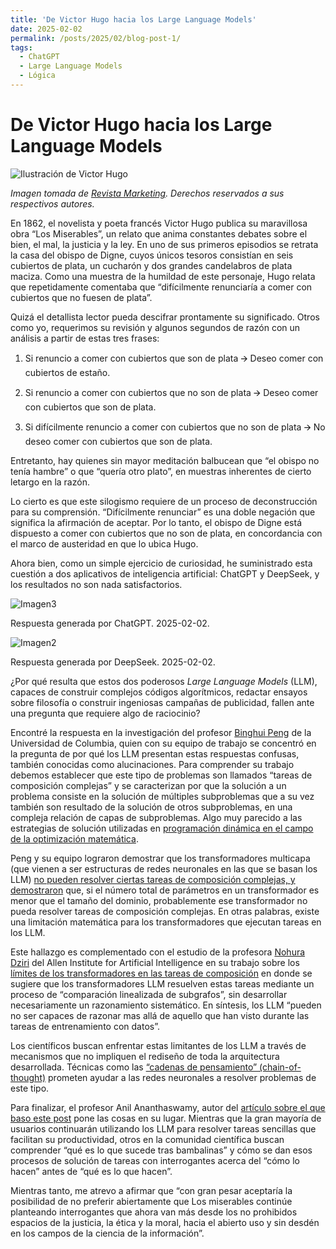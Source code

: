 ```yaml
---
title: 'De Victor Hugo hacia los Large Language Models'
date: 2025-02-02
permalink: /posts/2025/02/blog-post-1/
tags:
  - ChatGPT
  - Large Language Models
  - Lógica
---
```


# De Victor Hugo hacia los Large Language Models

![Ilustración de Victor Hugo](https://revista.marketing/images/Efemerides/Febrero_2021/26-de-febrero-1802-Nace-Victor-Hugo-ilustracion-ia-inspirada.jpg)

*Imagen tomada de [Revista Marketing](https://revista.marketing/efemerides/21-cultura/367-26-de-febrero-nace-victor-hugo). Derechos reservados a sus respectivos autores.*

En 1862, el novelista y poeta francés Victor Hugo publica su maravillosa
obra “Los Miserables”, un relato que anima constantes debates sobre el
bien, el mal, la justicia y la ley. En uno de sus primeros episodios se
retrata la casa del obispo de Digne, cuyos únicos tesoros consistían en
seis cubiertos de plata, un cucharón y dos grandes candelabros de plata
maciza. Como una muestra de la humildad de este personaje, Hugo relata
que repetidamente comentaba que “difícilmente renunciaría a comer con
cubiertos que no fuesen de plata”.

Quizá el detallista lector pueda descifrar prontamente su significado.
Otros como yo, requerimos su revisión y algunos segundos de razón con un
análisis a partir de estas tres frases:

1.  Si renuncio a comer con cubiertos que son de plata 🡪 Deseo comer con
    cubiertos de estaño.

2.  Si renuncio a comer con cubiertos que no son de plata 🡪 Deseo comer
    con cubiertos que son de plata.

3.  Si difícilmente renuncio a comer con cubiertos que no son de plata 🡪
    No deseo comer con cubiertos que son de plata.

Entretanto, hay quienes sin mayor meditación balbucean que “el obispo no
tenía hambre” o que “quería otro plato”, en muestras inherentes de
cierto letargo en la razón.

Lo cierto es que este silogismo requiere de un proceso de deconstrucción
para su comprensión. “Difícilmente renunciar” es una doble negación que
significa la afirmación de aceptar. Por lo tanto, el obispo de Digne
está dispuesto a comer con cubiertos que no son de plata, en
concordancia con el marco de austeridad en que lo ubica Hugo.

Ahora bien, como un simple ejercicio de curiosidad, he suministrado esta
cuestión a dos aplicativos de inteligencia artificial: ChatGPT y
DeepSeek, y los resultados no son nada satisfactorios.

![Imagen3](https://github.com/user-attachments/assets/9d0828b0-af43-4467-84c4-a3a40a142a09)
<p>Respuesta generada por ChatGPT. 2025-02-02. </p>  

![Imagen2](https://github.com/user-attachments/assets/6aa9d1d7-5466-45d3-8666-76c0c089b51e)
<p>Respuesta generada por DeepSeek. 2025-02-02. </p>  

¿Por qué resulta que estos dos poderosos *Large Language Models* (LLM),
capaces de construir complejos códigos algorítmicos, redactar ensayos
sobre filosofía o construir ingeniosas campañas de publicidad, fallen
ante una pregunta que requiere algo de raciocinio?

Encontré la respuesta en la investigación del profesor [Binghui
Peng](https://www.cs.columbia.edu/~binghuip/) de la Universidad de
Columbia, quien con su equipo de trabajo se concentró en la pregunta de
por qué los LLM presentan estas respuestas confusas, también conocidas
como alucinaciones. Para comprender su trabajo debemos establecer que
este tipo de problemas son llamados “tareas de composición complejas” y
se caracterizan por que la solución a un problema consiste en la
solución de múltiples subproblemas que a su vez también son resultado de
la solución de otros subproblemas, en una compleja relación de capas de
subproblemas. Algo muy parecido a las estrategias de solución utilizadas
en [programación dinámica en el campo de la optimización
matemática](https://en.wikipedia.org/wiki/Dynamic_programming).

Peng y su equipo lograron demostrar que los transformadores multicapa
(que vienen a ser estructuras de redes neuronales en las que se basan
los LLM) [no pueden resolver ciertas tareas de composición complejas, y
demostraron](https://arxiv.org/abs/2402.08164) que, si el número total
de parámetros en un transformador es menor que el tamaño del dominio,
probablemente ese transformador no pueda resolver tareas de composición
complejas. En otras palabras, existe una limitación matemática para los
transformadores que ejecutan tareas en los LLM.

Este hallazgo es complementado con el estudio de la profesora [Nohura
Dziri](https://nouhadziri.github.io/) del Allen Institute for Artificial
Intelligence en su trabajo sobre los [límites de los transformadores en
las tareas de composición](https://arxiv.org/pdf/2305.18654) en donde se
sugiere que los transformadores LLM resuelven estas tareas mediante un
proceso de “comparación linealizada de subgrafos”, sin desarrollar
necesariamente un razonamiento sistemático. En síntesis, los LLM “pueden
no ser capaces de razonar mas allá de aquello que han visto durante las
tareas de entrenamiento con datos”.

Los científicos buscan enfrentar estas limitantes de los LLM a través de
mecanismos que no impliquen el rediseño de toda la arquitectura
desarrollada. Técnicas como las [“cadenas de pensamiento”
(chain-of-thought)](https://www.quantamagazine.org/how-chain-of-thought-reasoning-helps-neural-networks-compute-20240321/)
prometen ayudar a las redes neuronales a resolver problemas de este
tipo.

Para finalizar, el profesor Anil Ananthaswamy, autor del [artículo sobre
el que baso este
post](https://www.quantamagazine.org/chatbot-software-begins-to-face-fundamental-limitations-20250131/)
pone las cosas en su lugar. Mientras que la gran mayoría de usuarios
continuarán utilizando los LLM para resolver tareas sencillas que
facilitan su productividad, otros en la comunidad científica buscan
comprender “qué es lo que sucede tras bambalinas” y cómo se dan esos
procesos de solución de tareas con interrogantes acerca del “cómo lo
hacen” antes de “qué es lo que hacen”.

Mientras tanto, me atrevo a afirmar que “con gran pesar aceptaría la
posibilidad de no preferir abiertamente que Los miserables continúe
planteando interrogantes que ahora van más desde los no prohibidos
espacios de la justicia, la ética y la moral, hacia el abierto uso y sin
desdén en los campos de la ciencia de la información”.

